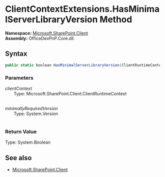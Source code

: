 # ClientContextExtensions.HasMinimalServerLibraryVersion Method  
**Namespace:** [Microsoft.SharePoint.Client](Microsoft.SharePoint.Client.md)  
**Assembly:** OfficeDevPnP.Core.dll  
## Syntax
```C#
public static boolean HasMinimalServerLibraryVersion(ClientRuntimeContext clientContext, Version minimallyRequiredVersion)
```
### Parameters
*clientContext*  
&emsp;&emsp;Type: Microsoft.SharePoint.Client.ClientRuntimeContext  
&emsp;&emsp;  
  
*minimallyRequiredVersion*  
&emsp;&emsp;Type: System.Version  
&emsp;&emsp;  
  
### Return Value
Type: System.Boolean  

## See also
- [Microsoft.SharePoint.Client](Microsoft.SharePoint.Client.md)
